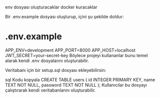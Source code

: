 env dosyası oluşturacaklar 
docker kuracaklar  



Bir .env.example dosyası oluşturup, içini şu şekilde doldur:

# .env.example
APP_ENV=development
APP_PORT=8000
APP_HOST=localhost
JWT_SECRET=your-secret-key
Böylece projeyi kullananlar bunu temel alarak kendi .env dosyalarını oluşturabilir.

Veritabanı için bir setup.sql dosyası ekleyebilirsin:

sql
Kodu kopyala
CREATE TABLE users (
    id INTEGER PRIMARY KEY,
    name TEXT NOT NULL,
    password TEXT NOT NULL
);
Kullanıcılar bu dosyayı çalıştırarak kendi veritabanlarını oluşturabilir.







